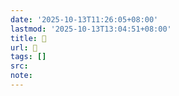 ```yaml
---
date: '2025-10-13T11:26:05+08:00'
lastmod: '2025-10-13T13:04:51+08:00'
title: 󰍇
url: 󰍇
tags: []
src:
note:
---
```

